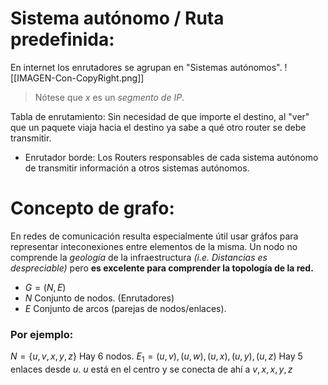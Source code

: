 # Sistema autónomo / Ruta predefinida:
En internet los enrutadores se agrupan en "Sistemas autónomos".
![[IMAGEN-Con-CopyRight.png]]
> Nótese que $x$ es un *segmento de IP*.

Tabla de enrutamiento: Sin necesidad de que importe el destino, al "ver" que un paquete viaja hacia el destino ya sabe a qué otro router se debe transmitir.
- Enrutador borde: Los Routers responsables de cada sistema autónomo de transmitir información a otros sistemas autónomos.
# Concepto de grafo:
En redes de comunicación resulta especialmente útil usar gráfos para representar inteconexiones entre elementos de la misma. Un nodo no comprende la *geología* de la infraestructura *(i.e. Distancias es despreciable)* pero **es excelente para comprender la topología de la red.**
- $G=(N,E)$
- $N$ Conjunto de nodos. (Enrutadores)
- $E$ Conjunto de arcos (parejas de nodos/enlaces).
### Por ejemplo:
$N=\{u,v,x,y,z\}$ Hay 6 nodos.
$E_{1} = (u,v), (u,w), (u,x), (u,y), (u,z)$ Hay 5 enlaces desde $u$.
$u$ está en el centro y se conecta de ahí a $v,x,x,y,z$


